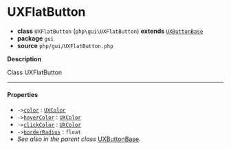 # UXFlatButton

- **class** `UXFlatButton` (`php\gui\UXFlatButton`) **extends** [`UXButtonBase`](https://github.com/jphp-compiler/jphp/blob/master/exts/jphp-gui-ext/api-docs/classes/php/gui/UXButtonBase.md)
- **package** `gui`
- **source** `php/gui/UXFlatButton.php`

**Description**

Class UXFlatButton

---

#### Properties

- `->`[`color`](#prop-color) : [`UXColor`](https://github.com/jphp-compiler/jphp/blob/master/exts/jphp-gui-ext/api-docs/classes/php/gui/paint/UXColor.md)
- `->`[`hoverColor`](#prop-hovercolor) : [`UXColor`](https://github.com/jphp-compiler/jphp/blob/master/exts/jphp-gui-ext/api-docs/classes/php/gui/paint/UXColor.md)
- `->`[`clickColor`](#prop-clickcolor) : [`UXColor`](https://github.com/jphp-compiler/jphp/blob/master/exts/jphp-gui-ext/api-docs/classes/php/gui/paint/UXColor.md)
- `->`[`borderRadius`](#prop-borderradius) : `float`
- *See also in the parent class* [UXButtonBase](https://github.com/jphp-compiler/jphp/blob/master/exts/jphp-gui-ext/api-docs/classes/php/gui/UXButtonBase.md).